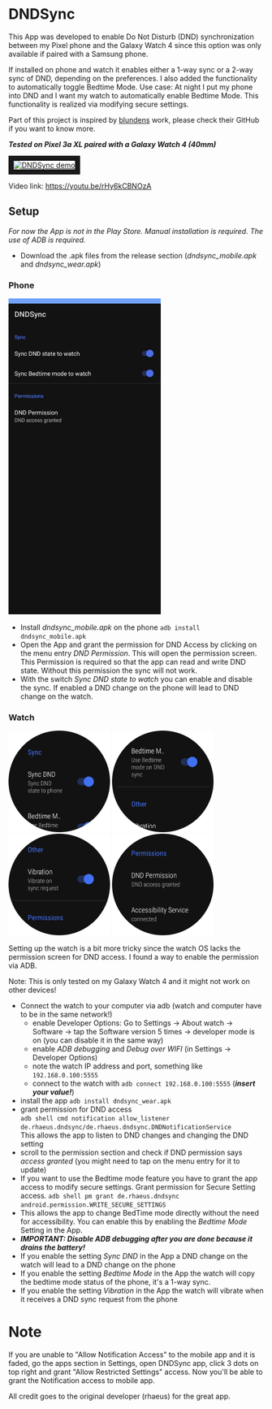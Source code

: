 # DNDSync
This App was developed to enable Do Not Disturb (DND) synchronization between my Pixel phone and the Galaxy Watch 4 
since this option was only available if paired with a Samsung phone.

If installed on phone and watch it enables either a 1-way sync or a 2-way sync of DND, depending on the preferences.
I also added the functionality to automatically toggle Bedtime Mode. Use case: At night I put my phone into DND and I want my watch to automatically enable Bedtime Mode.
This functionality is realized via modifying secure settings.


Part of this project is inspired by [blundens](https://github.com/blunden/DoNotDisturbSync) work, please check their GitHub if you want to know more.

_**Tested on Pixel 3a XL paired with a Galaxy Watch 4 (40mm)**_

<a href="https://youtu.be/rHy6kCBNOzA
" target="_blank"><img src="http://img.youtube.com/vi/rHy6kCBNOzA/0.jpg" 
alt="DNDSync demo" width="480" height="360" border="10" /></a>

Video link: https://youtu.be/rHy6kCBNOzA

## 

## Setup
_For now the App is not in the Play Store. Manual installation is required. The use of ADB is required._
* Download the .apk files from the release section (_dndsync_mobile.apk_ and _dndsync_wear.apk_)

### Phone

<img src="/images/mobile.png" width="300">

* Install _dndsync_mobile.apk_ on the phone `adb install dndsync_mobile.apk`
* Open the App and grant the permission for DND Access by clicking on the menu entry _DND Permission_.
This will open the permission screen. This Permission is required so that the app can read and write DND state.
Without this permission the sync will not work.
* With the switch _Sync DND state to watch_ you can enable and disable the sync. If enabled a DND change on the phone will lead to DND change on the watch.

### Watch
<p float="left">
  <img src="/images/wear_1.png" width="200" />
  <img src="/images/wear_2.png" width="200" /> 
  <img src="/images/wear_3.png" width="200" />
  <img src="/images/wear_4.png" width="200" />
</p>

Setting up the watch is a bit more tricky since the watch OS lacks the permission screen for DND access. I found a way to enable the permission via ADB.

Note: This is only tested on my Galaxy Watch 4 and it might not work on other devices!
* Connect the watch to your computer via adb (watch and computer have to be in the same network!)
  * enable Developer Options: Go to Settings -> About watch -> Software -> tap the Software version 5 times -> developer mode is on (you can disable it in the same way)
  * enable _ADB debugging_ and _Debug over WIFI_ (in Settings -> Developer Options)
  * note the watch IP address and port, something like `192.168.0.100:5555`
  * connect to the watch with `adb connect 192.168.0.100:5555` (_**insert your value!**_)
* install the app `adb install dndsync_wear.apk`
* grant permission for DND access  
`adb shell cmd notification allow_listener de.rhaeus.dndsync/de.rhaeus.dndsync.DNDNotificationService`  
This allows the app to listen to DND changes and changing the DND setting
* scroll to the permission section and check if DND permission says _access granted_ (you might need to tap on the menu entry for it to update)
* If you want to use the Bedtime mode feature you have to grant the app access to modify secure settings.
Grant permission for Secure Setting access.
  `adb shell pm grant de.rhaeus.dndsync android.permission.WRITE_SECURE_SETTINGS`
* This allows the app to change BedTime mode directly without the need for accessibility.
You can enable this by enabling the _Bedtime Mode_ Setting in the App.
* _**IMPORTANT: Disable ADB debugging after you are done because it drains the battery!**_
* If you enable the setting _Sync DND_ in the App a DND change on the watch will lead to a DND change on the phone
* If you enable the setting _Bedtime Mode_ in the App the watch will copy the bedtime mode status of the phone, it's a 1-way sync.
* If you enable the setting _Vibration_ in the App the watch will vibrate when it receives a DND sync request from the phone

# Note
If you are unable to "Allow Notification Access" to the mobile app and it is faded, go the apps section in Settings, open DNDSync app, click 3 dots on top right and grant "Allow Restricted Settings" access.
Now you'll be able to grant the Notification access to mobile app.

All credit goes to the original developer (rhaeus) for the great app.
